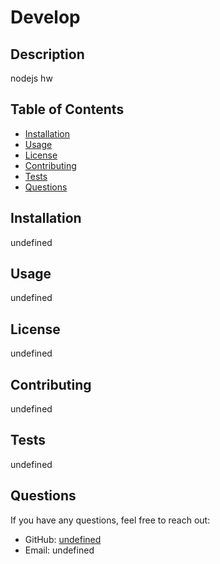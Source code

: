 
# Develop

## Description
nodejs hw

## Table of Contents
- [Installation](#installation)
- [Usage](#usage)
- [License](#license)
- [Contributing](#contributing)
- [Tests](#tests)
- [Questions](#questions)

## Installation
undefined

## Usage
undefined

## License
undefined

## Contributing
undefined

## Tests
undefined

## Questions
If you have any questions, feel free to reach out:
- GitHub: [undefined](https://github.com/undefined)
- Email: undefined
            